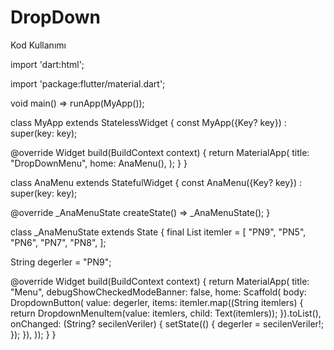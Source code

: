 # DropDown
Kod Kullanımı


import 'dart:html';

import 'package:flutter/material.dart';

void main() => runApp(MyApp());

class MyApp extends StatelessWidget {
  const MyApp({Key? key}) : super(key: key);

  @override
  Widget build(BuildContext context) {
    return MaterialApp(
      title: "DropDownMenu",
      home: AnaMenu(),
    );
  }
}

class AnaMenu extends StatefulWidget {
  const AnaMenu({Key? key}) : super(key: key);

  @override
  _AnaMenuState createState() => _AnaMenuState();
}

class _AnaMenuState extends State<AnaMenu> {
  final List<String> itemler = [
    "PN9",
    "PN5",
    "PN6",
    "PN7",
    "PN8",
  ];

  String degerler = "PN9";

  @override
  Widget build(BuildContext context) {
    return MaterialApp(
        title: "Menu",
        debugShowCheckedModeBanner: false,
        home: Scaffold(
          body: DropdownButton(
              value: degerler,
              items: itemler.map((String itemlers) {
                return DropdownMenuItem(value: itemlers, child: Text(itemlers));
              }).toList(),
              onChanged: (String? secilenVeriler) {
                setState(() {
                  degerler = secilenVeriler!;
                });
              }),
        ));
  }
}
